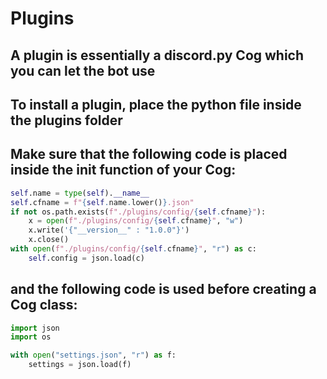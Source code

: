 # Plugins
## A plugin is essentially a discord.py Cog which you can let the bot use
## To install a plugin, place the python file inside the plugins folder
## Make sure that the following code is placed inside the __init__ function of your Cog:
```py
self.name = type(self).__name__
self.cfname = f"{self.name.lower()}.json"
if not os.path.exists(f"./plugins/config/{self.cfname}"):
    x = open(f"./plugins/config/{self.cfname}", "w")
    x.write('{"__version__" : "1.0.0"}')
    x.close()
with open(f"./plugins/config/{self.cfname}", "r") as c:
    self.config = json.load(c)
```
## and the following code is used before creating a Cog class:
```py
import json
import os

with open("settings.json", "r") as f:
    settings = json.load(f)
```
